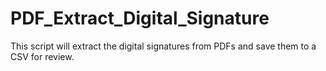 # PDF_Extract_Digital_Signature
This script will extract the digital signatures from PDFs and save them to a CSV for review.
